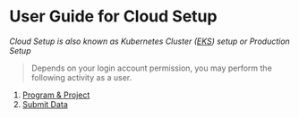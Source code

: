 # User Guide for Cloud Setup

_Cloud Setup is also known as Kubernetes Cluster ([EKS](https://aws.amazon.com/eks/)) setup or Production Setup_

> Depends on your login account permission, you may perform the following activity as a user.

1. [Program & Project](program-project.md)
2. [Submit Data](submit-data.md)
